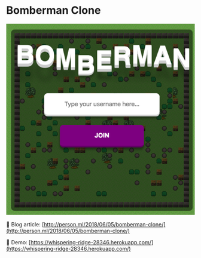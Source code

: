 # Bomberman Clone

![preview](preview.png)

📝 Blog article: [http://person.ml/2018/06/05/bomberman-clone/](http://person.ml/2018/06/05/bomberman-clone/)

🎉 Demo: [https://whispering-ridge-28346.herokuapp.com/](https://whispering-ridge-28346.herokuapp.com/)

